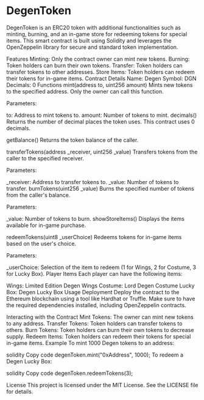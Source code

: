 # DegenToken

DegenToken is an ERC20 token with additional functionalities such as minting, burning, and an in-game store for redeeming tokens for special items. This smart contract is built using Solidity and leverages the OpenZeppelin library for secure and standard token implementation.

Features
Minting: Only the contract owner can mint new tokens.
Burning: Token holders can burn their own tokens.
Transfer: Token holders can transfer tokens to other addresses.
Store Items: Token holders can redeem their tokens for in-game items.
Contract Details
Name: Degen
Symbol: DGN
Decimals: 0
Functions
mint(address to, uint256 amount)
Mints new tokens to the specified address. Only the owner can call this function.

Parameters:

to: Address to mint tokens to.
amount: Number of tokens to mint.
decimals()
Returns the number of decimal places the token uses. This contract uses 0 decimals.

getBalance()
Returns the token balance of the caller.

transferTokens(address _receiver, uint256 _value)
Transfers tokens from the caller to the specified receiver.

Parameters:

_receiver: Address to transfer tokens to.
_value: Number of tokens to transfer.
burnTokens(uint256 _value)
Burns the specified number of tokens from the caller's balance.

Parameters:

_value: Number of tokens to burn.
showStoreItems()
Displays the items available for in-game purchase.

redeemTokens(uint8 _userChoice)
Redeems tokens for in-game items based on the user's choice.

Parameters:

_userChoice: Selection of the item to redeem (1 for Wings, 2 for Costume, 3 for Lucky Box).
Player Items
Each player can have the following items:

Wings: Limited Edition Degen Wings
Costume: Lord Degen Costume
Lucky Box: Degen Lucky Box
Usage
Deployment
Deploy the contract to the Ethereum blockchain using a tool like Hardhat or Truffle. Make sure to have the required dependencies installed, including OpenZeppelin contracts.

Interacting with the Contract
Mint Tokens: The owner can mint new tokens to any address.
Transfer Tokens: Token holders can transfer tokens to others.
Burn Tokens: Token holders can burn their own tokens to decrease supply.
Redeem Items: Token holders can redeem their tokens for special in-game items.
Example
To mint 1000 Degen tokens to an address:

solidity
Copy code
degenToken.mint("0xAddress", 1000);
To redeem a Degen Lucky Box:

solidity
Copy code
degenToken.redeemTokens(3);

License
This project is licensed under the MIT License. See the LICENSE file for details.



